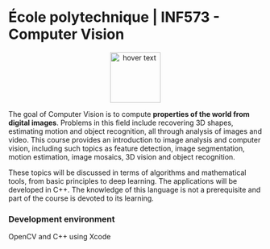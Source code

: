 # École polytechnique | INF573 - Computer Vision

<p align="center">
  <img src="https://upload.wikimedia.org/wikipedia/commons/0/05/POLYTECHNIQUE-IP_PARIS.png" width="100" title="hover text">
</p>

The goal of Computer Vision is to compute **properties of the world from digital images**.  Problems in this field include recovering 3D shapes, estimating motion and object recognition, all through analysis of images and video.  This course provides an introduction to image analysis and computer vision, including such topics as feature detection, image segmentation, motion estimation, image mosaics, 3D vision and object recognition.

These topics will be discussed in terms of algorithms and mathematical tools, from basic principles to deep learning. The applications will be developed in C++. The knowledge of this language is not a prerequisite and part of the course is devoted to its learning.

### Development environment ###
OpenCV and C++ using Xcode
